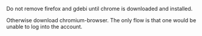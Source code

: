 Do not remove firefox and gdebi until chrome is downloaded and installed.

Otherwise download chromium-browser. The only flow is that one would be unable to log into the account.

